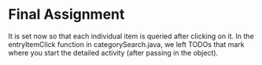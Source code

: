 # Final Assignment
It is set now so that each individual item is queried after clicking on it. In the entryItemClick function in categorySearch.java, we left TODOs that mark where you start the detailed activity (after passing in the object).
